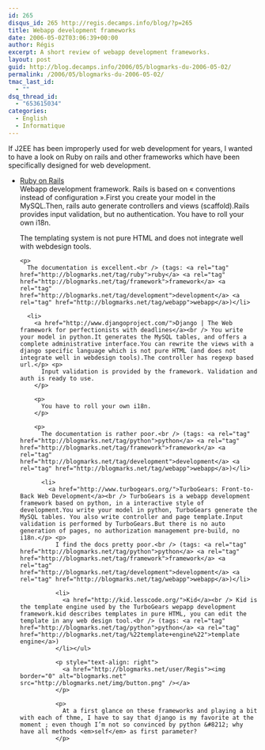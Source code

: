 ```yaml
---
id: 265
disqus_id: 265 http://regis.decamps.info/blog/?p=265
title: Webapp development frameworks
date: 2006-05-02T03:06:39+00:00
author: Régis
excerpt: A short review of webapp development frameworks.
layout: post
guid: http://blog.decamps.info/2006/05/blogmarks-du-2006-05-02/
permalink: /2006/05/blogmarks-du-2006-05-02/
tmac_last_id:
  - ""
dsq_thread_id:
  - "653615034"
categories:
  - English
  - Informatique
---
```

If J2EE has been improperly used for web development for years, I wanted to have a look on Ruby on rails and other frameworks which have been specifically designed for web development.

<ul class="blogmarks">
  <li>
    <a href="http://www.rubyonrails.org/">Ruby on Rails</a><br /> Webapp development framework. Rails is based on « conventions instead of configuration ».First you create your model in the MySQL.Then, rails auto generate controllers and views (scaffold).Rails provides input validation, but no authentication. You have to roll your own i18n.</p> <p>
      The templating system is not pure HTML and does not integrate well with webdesign tools.
    </p>
    
    <p>
      The documentation is excellent.<br /> (tags: <a rel="tag" href="http://blogmarks.net/tag/ruby">ruby</a> <a rel="tag" href="http://blogmarks.net/tag/framework">framework</a> <a rel="tag" href="http://blogmarks.net/tag/development">development</a> <a rel="tag" href="http://blogmarks.net/tag/webapp">webapp</a>)</li> 
      
      <li>
        <a href="http://www.djangoproject.com/">Django | The Web framework for perfectionists with deadlines</a><br /> You write your model in python.It generates the MySQL tables, and offers a complete administrative interface.You can rewrite the views with a django specific language which is not pure HTML (and does not integrate well in webdesign tools).The controller has regexp based url.</p> <p>
          Input validation is provided by the framework. Validation and auth is ready to use.
        </p>
        
        <p>
          You have to roll your own i18n.
        </p>
        
        <p>
          The documentation is rather poor.<br /> (tags: <a rel="tag" href="http://blogmarks.net/tag/python">python</a> <a rel="tag" href="http://blogmarks.net/tag/framework">framework</a> <a rel="tag" href="http://blogmarks.net/tag/development">development</a> <a rel="tag" href="http://blogmarks.net/tag/webapp">webapp</a>)</li> 
          
          <li>
            <a href="http://www.turbogears.org/">TurboGears: Front-to-Back Web Development</a><br /> TurboGears is a webapp development framework based on python, in a interactive style of development.You write your model in python, TurboGears generate the MySQL tables. You also write controller and page template.Input validation is performed by TurboGears.But there is no auto generation of pages, no authorization management pre-build, no i18n.</p> <p>
              I find the docs pretty poor.<br /> (tags: <a rel="tag" href="http://blogmarks.net/tag/python">python</a> <a rel="tag" href="http://blogmarks.net/tag/framework">framework</a> <a rel="tag" href="http://blogmarks.net/tag/development">development</a> <a rel="tag" href="http://blogmarks.net/tag/webapp">webapp</a>)</li> 
              
              <li>
                <a href="http://kid.lesscode.org/">Kid</a><br /> Kid is the template engine used by the TurboGears wepapp development framework.kid describes templates in pure HTML, you can edit the template in any web design tool.<br /> (tags: <a rel="tag" href="http://blogmarks.net/tag/python">python</a> <a rel="tag" href="http://blogmarks.net/tag/%22template+engine%22">template engine</a>)
              </li></ul> 
              
              <p style="text-align: right">
                <a href="http://blogmarks.net/user/Regis"><img border="0" alt="blogmarks.net" src="http://blogmarks.net/img/button.png" /></a>
              </p>
              
              <p>
                At a first glance on these frameworks and playing a bit with each of thme, I have to say that django is my favorite at the moment ; even though I’m not so convinced by python &#8212; why have all methods <em>self</em> as first parameter?
              </p>
